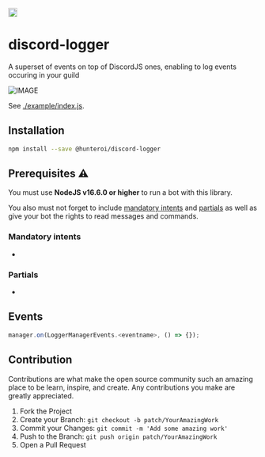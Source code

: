 <a href="https://www.npmjs.com/package/@hunteroi/discord-logger"><img src="https://badge.fury.io/js/%40hunteroi%2Fdiscord-logger.svg" alt="npm version" height="18"></a>

# discord-logger

A superset of events on top of DiscordJS ones, enabling to log events occuring in your guild

![IMAGE](assets/example.gif)

See [./example/index.js](example/index.js).

## Installation

```sh
npm install --save @hunteroi/discord-logger
```

## Prerequisites ⚠️

You must use **NodeJS v16.6.0 or higher** to run a bot with this library.

You also must not forget to include [mandatory intents](#mandatory-intents) and [partials](#partials) as well as give your bot the rights to read messages and commands.

### Mandatory intents

-

### Partials

-

## Events

```ts
manager.on(LoggerManagerEvents.<eventname>, () => {});
```

## Contribution

Contributions are what make the open source community such an amazing place to be learn, inspire, and create. Any contributions you make are greatly appreciated.

1. Fork the Project
2. Create your Branch: `git checkout -b patch/YourAmazingWork`
3. Commit your Changes: `git commit -m 'Add some amazing work'`
4. Push to the Branch: `git push origin patch/YourAmazingWork`
5. Open a Pull Request
